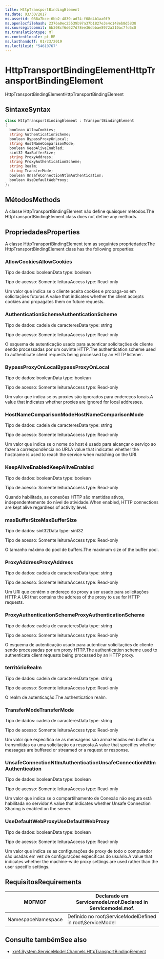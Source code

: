 ```yaml
---
title: HttpTransportBindingElement
ms.date: 03/30/2017
ms.assetid: 088a7bce-6bb2-4839-ad74-f68d4b1aa0f9
ms.openlocfilehash: 2376a0ec25539b97a37b1827e3e4c148eb8d5838
ms.sourcegitcommit: 6b308cf6d627d78ee36dbbae8972a310ac7fd6c8
ms.translationtype: MT
ms.contentlocale: pt-BR
ms.lasthandoff: 01/23/2019
ms.locfileid: "54610767"
---
```

# <a name="httptransportbindingelement"></a><span data-ttu-id="178ec-102">HttpTransportBindingElement</span><span class="sxs-lookup"><span data-stu-id="178ec-102">HttpTransportBindingElement</span></span>
<span data-ttu-id="178ec-103">HttpTransportBindingElement</span><span class="sxs-lookup"><span data-stu-id="178ec-103">HttpTransportBindingElement</span></span>  
  
## <a name="syntax"></a><span data-ttu-id="178ec-104">Sintaxe</span><span class="sxs-lookup"><span data-stu-id="178ec-104">Syntax</span></span>  
  
```csharp
class HttpTransportBindingElement : TransportBindingElement  
{  
  boolean AllowCookies;  
  string AuthenticationScheme;  
  boolean BypassProxyOnLocal;  
  string HostNameComparisonMode;  
  boolean KeepAliveEnabled;  
  sint32 MaxBufferSize;  
  string ProxyAddress;  
  string ProxyAuthenticationScheme;  
  string Realm;  
  string TransferMode;  
  boolean UnsafeConnectionNtlmAuthentication;  
  boolean UseDefaultWebProxy;  
};  
```  
  
## <a name="methods"></a><span data-ttu-id="178ec-105">Métodos</span><span class="sxs-lookup"><span data-stu-id="178ec-105">Methods</span></span>  
 <span data-ttu-id="178ec-106">A classe HttpTransportBindingElement não define quaisquer métodos.</span><span class="sxs-lookup"><span data-stu-id="178ec-106">The HttpTransportBindingElement class does not define any methods.</span></span>  
  
## <a name="properties"></a><span data-ttu-id="178ec-107">Propriedades</span><span class="sxs-lookup"><span data-stu-id="178ec-107">Properties</span></span>  
 <span data-ttu-id="178ec-108">A classe HttpTransportBindingElement tem as seguintes propriedades:</span><span class="sxs-lookup"><span data-stu-id="178ec-108">The HttpTransportBindingElement class has the following properties:</span></span>  
  
### <a name="allowcookies"></a><span data-ttu-id="178ec-109">AllowCookies</span><span class="sxs-lookup"><span data-stu-id="178ec-109">AllowCookies</span></span>  
 <span data-ttu-id="178ec-110">Tipo de dados: boolean</span><span class="sxs-lookup"><span data-stu-id="178ec-110">Data type: boolean</span></span>  
  
 <span data-ttu-id="178ec-111">Tipo de acesso: Somente leitura</span><span class="sxs-lookup"><span data-stu-id="178ec-111">Access type: Read-only</span></span>  
  
 <span data-ttu-id="178ec-112">Um valor que indica se o cliente aceita cookies e propaga-os em solicitações futuras.</span><span class="sxs-lookup"><span data-stu-id="178ec-112">A value that indicates whether the client accepts cookies and propagates them on future requests.</span></span>  
  
### <a name="authenticationscheme"></a><span data-ttu-id="178ec-113">AuthenticationScheme</span><span class="sxs-lookup"><span data-stu-id="178ec-113">AuthenticationScheme</span></span>  
 <span data-ttu-id="178ec-114">Tipo de dados: cadeia de caracteres</span><span class="sxs-lookup"><span data-stu-id="178ec-114">Data type: string</span></span>  
  
 <span data-ttu-id="178ec-115">Tipo de acesso: Somente leitura</span><span class="sxs-lookup"><span data-stu-id="178ec-115">Access type: Read-only</span></span>  
  
 <span data-ttu-id="178ec-116">O esquema de autenticação usado para autenticar solicitações de cliente sendo processadas por um ouvinte HTTP.</span><span class="sxs-lookup"><span data-stu-id="178ec-116">The authentication scheme used to authenticate client requests being processed by an HTTP listener.</span></span>  
  
### <a name="bypassproxyonlocal"></a><span data-ttu-id="178ec-117">BypassProxyOnLocal</span><span class="sxs-lookup"><span data-stu-id="178ec-117">BypassProxyOnLocal</span></span>  
 <span data-ttu-id="178ec-118">Tipo de dados: boolean</span><span class="sxs-lookup"><span data-stu-id="178ec-118">Data type: boolean</span></span>  
  
 <span data-ttu-id="178ec-119">Tipo de acesso: Somente leitura</span><span class="sxs-lookup"><span data-stu-id="178ec-119">Access type: Read-only</span></span>  
  
 <span data-ttu-id="178ec-120">Um valor que indica se os proxies são ignorados para endereços locais.</span><span class="sxs-lookup"><span data-stu-id="178ec-120">A value that indicates whether proxies are ignored for local addresses.</span></span>  
  
### <a name="hostnamecomparisonmode"></a><span data-ttu-id="178ec-121">HostNameComparisonMode</span><span class="sxs-lookup"><span data-stu-id="178ec-121">HostNameComparisonMode</span></span>  
 <span data-ttu-id="178ec-122">Tipo de dados: cadeia de caracteres</span><span class="sxs-lookup"><span data-stu-id="178ec-122">Data type: string</span></span>  
  
 <span data-ttu-id="178ec-123">Tipo de acesso: Somente leitura</span><span class="sxs-lookup"><span data-stu-id="178ec-123">Access type: Read-only</span></span>  
  
 <span data-ttu-id="178ec-124">Um valor que indica se o nome do host é usado para alcançar o serviço ao fazer a correspondência no URI.</span><span class="sxs-lookup"><span data-stu-id="178ec-124">A value that indicates whether the hostname is used to reach the service when matching on the URI.</span></span>  
  
### <a name="keepaliveenabled"></a><span data-ttu-id="178ec-125">KeepAliveEnabled</span><span class="sxs-lookup"><span data-stu-id="178ec-125">KeepAliveEnabled</span></span>  
 <span data-ttu-id="178ec-126">Tipo de dados: boolean</span><span class="sxs-lookup"><span data-stu-id="178ec-126">Data type: boolean</span></span>  
  
 <span data-ttu-id="178ec-127">Tipo de acesso: Somente leitura</span><span class="sxs-lookup"><span data-stu-id="178ec-127">Access type: Read-only</span></span>  
  
 <span data-ttu-id="178ec-128">Quando habilitada, as conexões HTTP são mantidas ativos, independentemente do nível de atividade.</span><span class="sxs-lookup"><span data-stu-id="178ec-128">When enabled, HTTP connections are kept alive regardless of activity level.</span></span>  
  
### <a name="maxbuffersize"></a><span data-ttu-id="178ec-129">maxBufferSize</span><span class="sxs-lookup"><span data-stu-id="178ec-129">MaxBufferSize</span></span>  
 <span data-ttu-id="178ec-130">Tipo de dados: sint32</span><span class="sxs-lookup"><span data-stu-id="178ec-130">Data type: sint32</span></span>  
  
 <span data-ttu-id="178ec-131">Tipo de acesso: Somente leitura</span><span class="sxs-lookup"><span data-stu-id="178ec-131">Access type: Read-only</span></span>  
  
 <span data-ttu-id="178ec-132">O tamanho máximo do pool de buffers.</span><span class="sxs-lookup"><span data-stu-id="178ec-132">The maximum size of the buffer pool.</span></span>  
  
### <a name="proxyaddress"></a><span data-ttu-id="178ec-133">ProxyAddress</span><span class="sxs-lookup"><span data-stu-id="178ec-133">ProxyAddress</span></span>  
 <span data-ttu-id="178ec-134">Tipo de dados: cadeia de caracteres</span><span class="sxs-lookup"><span data-stu-id="178ec-134">Data type: string</span></span>  
  
 <span data-ttu-id="178ec-135">Tipo de acesso: Somente leitura</span><span class="sxs-lookup"><span data-stu-id="178ec-135">Access type: Read-only</span></span>  
  
 <span data-ttu-id="178ec-136">Um URI que contém o endereço do proxy a ser usado para solicitações HTTP.</span><span class="sxs-lookup"><span data-stu-id="178ec-136">A URI that contains the address of the proxy to use for HTTP requests.</span></span>  
  
### <a name="proxyauthenticationscheme"></a><span data-ttu-id="178ec-137">ProxyAuthenticationScheme</span><span class="sxs-lookup"><span data-stu-id="178ec-137">ProxyAuthenticationScheme</span></span>  
 <span data-ttu-id="178ec-138">Tipo de dados: cadeia de caracteres</span><span class="sxs-lookup"><span data-stu-id="178ec-138">Data type: string</span></span>  
  
 <span data-ttu-id="178ec-139">Tipo de acesso: Somente leitura</span><span class="sxs-lookup"><span data-stu-id="178ec-139">Access type: Read-only</span></span>  
  
 <span data-ttu-id="178ec-140">O esquema de autenticação usado para autenticar solicitações de cliente sendo processadas por um proxy HTTP.</span><span class="sxs-lookup"><span data-stu-id="178ec-140">The authentication scheme used to authenticate client requests being processed by an HTTP proxy.</span></span>  
  
### <a name="realm"></a><span data-ttu-id="178ec-141">território</span><span class="sxs-lookup"><span data-stu-id="178ec-141">Realm</span></span>  
 <span data-ttu-id="178ec-142">Tipo de dados: cadeia de caracteres</span><span class="sxs-lookup"><span data-stu-id="178ec-142">Data type: string</span></span>  
  
 <span data-ttu-id="178ec-143">Tipo de acesso: Somente leitura</span><span class="sxs-lookup"><span data-stu-id="178ec-143">Access type: Read-only</span></span>  
  
 <span data-ttu-id="178ec-144">O realm de autenticação.</span><span class="sxs-lookup"><span data-stu-id="178ec-144">The authentication realm.</span></span>  
  
### <a name="transfermode"></a><span data-ttu-id="178ec-145">TransferMode</span><span class="sxs-lookup"><span data-stu-id="178ec-145">TransferMode</span></span>  
 <span data-ttu-id="178ec-146">Tipo de dados: cadeia de caracteres</span><span class="sxs-lookup"><span data-stu-id="178ec-146">Data type: string</span></span>  
  
 <span data-ttu-id="178ec-147">Tipo de acesso: Somente leitura</span><span class="sxs-lookup"><span data-stu-id="178ec-147">Access type: Read-only</span></span>  
  
 <span data-ttu-id="178ec-148">Um valor que especifica se as mensagens são armazenadas em buffer ou transmitidas ou uma solicitação ou resposta.</span><span class="sxs-lookup"><span data-stu-id="178ec-148">A value that specifies whether messages are buffered or streamed or a request or response.</span></span>  
  
### <a name="unsafeconnectionntlmauthentication"></a><span data-ttu-id="178ec-149">UnsafeConnectionNtlmAuthentication</span><span class="sxs-lookup"><span data-stu-id="178ec-149">UnsafeConnectionNtlmAuthentication</span></span>  
 <span data-ttu-id="178ec-150">Tipo de dados: boolean</span><span class="sxs-lookup"><span data-stu-id="178ec-150">Data type: boolean</span></span>  
  
 <span data-ttu-id="178ec-151">Tipo de acesso: Somente leitura</span><span class="sxs-lookup"><span data-stu-id="178ec-151">Access type: Read-only</span></span>  
  
 <span data-ttu-id="178ec-152">Um valor que indica se o compartilhamento de Conexão não segura está habilitada no servidor.</span><span class="sxs-lookup"><span data-stu-id="178ec-152">A value that indicates whether Unsafe Connection Sharing is enabled on the server.</span></span>  
  
### <a name="usedefaultwebproxy"></a><span data-ttu-id="178ec-153">UseDefaultWebProxy</span><span class="sxs-lookup"><span data-stu-id="178ec-153">UseDefaultWebProxy</span></span>  
 <span data-ttu-id="178ec-154">Tipo de dados: boolean</span><span class="sxs-lookup"><span data-stu-id="178ec-154">Data type: boolean</span></span>  
  
 <span data-ttu-id="178ec-155">Tipo de acesso: Somente leitura</span><span class="sxs-lookup"><span data-stu-id="178ec-155">Access type: Read-only</span></span>  
  
 <span data-ttu-id="178ec-156">Um valor que indica se as configurações de proxy de todo o computador são usadas em vez de configurações específicas do usuário.</span><span class="sxs-lookup"><span data-stu-id="178ec-156">A value that indicates whether the machine-wide proxy settings are used rather than the user specific settings.</span></span>  
  
## <a name="requirements"></a><span data-ttu-id="178ec-157">Requisitos</span><span class="sxs-lookup"><span data-stu-id="178ec-157">Requirements</span></span>  
  
|<span data-ttu-id="178ec-158">MOF</span><span class="sxs-lookup"><span data-stu-id="178ec-158">MOF</span></span>|<span data-ttu-id="178ec-159">Declarado em Servicemodel.mof.</span><span class="sxs-lookup"><span data-stu-id="178ec-159">Declared in Servicemodel.mof.</span></span>|  
|---------|-----------------------------------|  
|<span data-ttu-id="178ec-160">Namespace</span><span class="sxs-lookup"><span data-stu-id="178ec-160">Namespace</span></span>|<span data-ttu-id="178ec-161">Definido no root\ServiceModel</span><span class="sxs-lookup"><span data-stu-id="178ec-161">Defined in root\ServiceModel</span></span>|  
  
## <a name="see-also"></a><span data-ttu-id="178ec-162">Consulte também</span><span class="sxs-lookup"><span data-stu-id="178ec-162">See also</span></span>
- <xref:System.ServiceModel.Channels.HttpTransportBindingElement>
